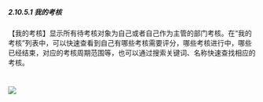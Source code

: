##### 2.10.5.1 我的考核

【我的考核】显示所有待考核对象为自己或者自己作为主管的部门考核。在“我的考核”列表中，可以快速查看到自己有哪些考核需要评分，哪些考核进行中，哪些已经结束，对应的考核周期范围等，也可以通过搜索关键词、名称快速查找相应的考核。

# ![](/assets/10.5.1我的考核.png)
